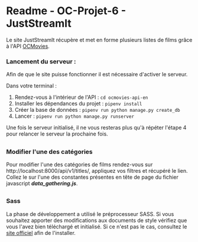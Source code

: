 # Readme - OC-Projet-6 - JustStreamIt

Le site JustStreamIt récupère et met en forme plusieurs listes de films grâce à l'API [OCMovies](https://github.com/OpenClassrooms-Student-Center/OCMovies-API-EN-FR).

### Lancement du serveur  :

Afin de que le site puisse fonctionner il est nécessaire d'activer le serveur. 

Dans votre terminal : 
1.  Rendez-vous à l'intérieur de l'API  : `cd ocmovies-api-en`
2.  Installer les dépendances du projet :  `pipenv install`
3.  Créer la base de données : `pipenv run python manage.py create_db`
4.  Lancer   : `pipenv run python manage.py runserver`

Une fois le serveur initialisé, il ne vous resteras plus qu'à répéter l'étape 4 pour relancer le serveur la prochaine fois.

##

### Modifier l'une des catégories

Pour modifier l'une des catégories de films rendez-vous sur http://localhost:8000/api/v1/titles/, appliquez vos filtres et récupéré le lien. Collez le sur l'une des constantes présentes en tête de page du fichier javascript _**data_gathering.js**_. 

##

### Sass

La phase de développement a utilisé le préprocesseur SASS. Si vous souhaitez apporter des modifications aux documents de style vérifiez que vous l'avez bien téléchargé et initialisé. Si ce n'est pas le cas, consultez le [site officiel](https://sass-lang.com/install) afin de l'installer.

##